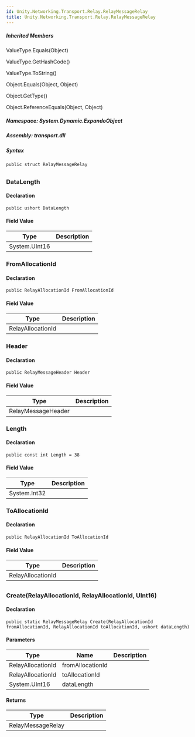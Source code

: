 ```yaml
---  
id: Unity.Networking.Transport.Relay.RelayMessageRelay  
title: Unity.Networking.Transport.Relay.RelayMessageRelay  
---
```


<div class="markdown level0 summary">

</div>

<div class="markdown level0 conceptual">

</div>

<div class="inheritedMembers">

##### Inherited Members

<div>

ValueType.Equals(Object)

</div>

<div>

ValueType.GetHashCode()

</div>

<div>

ValueType.ToString()

</div>

<div>

Object.Equals(Object, Object)

</div>

<div>

Object.GetType()

</div>

<div>

Object.ReferenceEquals(Object, Object)

</div>

</div>

##### **Namespace**: System.Dynamic.ExpandoObject

##### **Assembly**: transport.dll

##### Syntax

``` lang-csharp
public struct RelayMessageRelay
```

## 

### DataLength

<div class="markdown level1 summary">

</div>

<div class="markdown level1 conceptual">

</div>

#### Declaration

``` lang-csharp
public ushort DataLength
```

#### Field Value

| Type          | Description |
|---------------|-------------|
| System.UInt16 |             |

### FromAllocationId

<div class="markdown level1 summary">

</div>

<div class="markdown level1 conceptual">

</div>

#### Declaration

``` lang-csharp
public RelayAllocationId FromAllocationId
```

#### Field Value

| Type              | Description |
|-------------------|-------------|
| RelayAllocationId |             |

### Header

<div class="markdown level1 summary">

</div>

<div class="markdown level1 conceptual">

</div>

#### Declaration

``` lang-csharp
public RelayMessageHeader Header
```

#### Field Value

| Type               | Description |
|--------------------|-------------|
| RelayMessageHeader |             |

### Length

<div class="markdown level1 summary">

</div>

<div class="markdown level1 conceptual">

</div>

#### Declaration

``` lang-csharp
public const int Length = 38
```

#### Field Value

| Type         | Description |
|--------------|-------------|
| System.Int32 |             |

### ToAllocationId

<div class="markdown level1 summary">

</div>

<div class="markdown level1 conceptual">

</div>

#### Declaration

``` lang-csharp
public RelayAllocationId ToAllocationId
```

#### Field Value

| Type              | Description |
|-------------------|-------------|
| RelayAllocationId |             |

## 

### Create(RelayAllocationId, RelayAllocationId, UInt16)

<div class="markdown level1 summary">

</div>

<div class="markdown level1 conceptual">

</div>

#### Declaration

``` lang-csharp
public static RelayMessageRelay Create(RelayAllocationId fromAllocationId, RelayAllocationId toAllocationId, ushort dataLength)
```

#### Parameters

| Type              | Name             | Description |
|-------------------|------------------|-------------|
| RelayAllocationId | fromAllocationId |             |
| RelayAllocationId | toAllocationId   |             |
| System.UInt16     | dataLength       |             |

#### Returns

| Type              | Description |
|-------------------|-------------|
| RelayMessageRelay |             |
